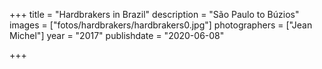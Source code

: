 +++
title = "Hardbrakers in Brazil"
description = "São Paulo to Búzios"
images = ["fotos/hardbrakers/hardbrakers0.jpg"]
photographers = ["Jean Michel"]
year = "2017"
publishdate = "2020-06-08" 

+++
